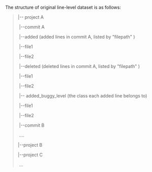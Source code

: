 

 The structure  of original line-level  dataset is as follows:

> |-- project A
>
> ​	|--commit A
>
> ​		|--added (added lines in commit A, listed by  "filepath" )
>
> ​			|--file1
>
> ​			|--file2
>
> ​		|--deleted  (deleted lines in commit A, listed by  "filepath" )
>
> ​			|--file1
>
> ​			|--file2
>
> ​		|-- added_buggy_level (the class each added line belongs to)
>
> ​			|--file1
>
> ​			|--file2
>
> ​	|--commit B
>
> ​	 ....
>
> |--project B
>
> |--project C
>
> ​	...



